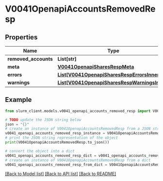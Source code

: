 # V0041OpenapiAccountsRemovedResp


## Properties

Name | Type | Description | Notes
------------ | ------------- | ------------- | -------------
**removed_accounts** | **List[str]** | removed_accounts | 
**meta** | [**V0041OpenapiSharesRespMeta**](V0041OpenapiSharesRespMeta.md) |  | [optional] 
**errors** | [**List[V0041OpenapiSharesRespErrorsInner]**](V0041OpenapiSharesRespErrorsInner.md) | Query errors | [optional] 
**warnings** | [**List[V0041OpenapiSharesRespWarningsInner]**](V0041OpenapiSharesRespWarningsInner.md) | Query warnings | [optional] 

## Example

```python
from slurm_client.models.v0041_openapi_accounts_removed_resp import V0041OpenapiAccountsRemovedResp

# TODO update the JSON string below
json = "{}"
# create an instance of V0041OpenapiAccountsRemovedResp from a JSON string
v0041_openapi_accounts_removed_resp_instance = V0041OpenapiAccountsRemovedResp.from_json(json)
# print the JSON string representation of the object
print(V0041OpenapiAccountsRemovedResp.to_json())

# convert the object into a dict
v0041_openapi_accounts_removed_resp_dict = v0041_openapi_accounts_removed_resp_instance.to_dict()
# create an instance of V0041OpenapiAccountsRemovedResp from a dict
v0041_openapi_accounts_removed_resp_from_dict = V0041OpenapiAccountsRemovedResp.from_dict(v0041_openapi_accounts_removed_resp_dict)
```
[[Back to Model list]](../README.md#documentation-for-models) [[Back to API list]](../README.md#documentation-for-api-endpoints) [[Back to README]](../README.md)


